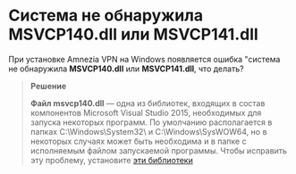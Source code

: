 # Cистема не обнаружила MSVCP140.dll или MSVCP141.dll

При установке Amnezia VPN на Windows появляется ошибка "система не обнаружила **MSVCP140.dll** или **MSVCP141.dll**, что делать?

>**Решение**
>
>**Файл msvcp140.dll** — одна из библиотек, входящих в состав компонентов Microsoft Visual Studio 2015, необходимых для запуска некоторых программ.
По умолчанию располагается в папках C:\Windows\System32\ и C:\Windows\SysWOW64\, но в некоторых случаях может быть необходима и в папке с исполняемым файлом запускаемой программы. 
Чтобы исправить эту проблему, установите [эти библиотеки] 


[Как запустить свой VPN c помощью Amnezia]: ../instructions/0_starter-guide
[Windows 11]: https://support.microsoft.com/ru-ru/windows/%D0%B8%D0%B7%D0%BC%D0%B5%D0%BD%D0%B5%D0%BD%D0%B8%D0%B5-%D0%BF%D0%B0%D1%80%D0%B0%D0%BC%D0%B5%D1%82%D1%80%D0%BE%D0%B2-tcp-ip-bd0a07af-15f5-cd6a-363f-ca2b6f391ace#WindowsVersion=Windows_11
[Windows 10]: https://support.microsoft.com/ru-ru/windows/%D0%B8%D0%B7%D0%BC%D0%B5%D0%BD%D0%B5%D0%BD%D0%B8%D0%B5-%D0%BF%D0%B0%D1%80%D0%B0%D0%BC%D0%B5%D1%82%D1%80%D0%BE%D0%B2-tcp-ip-bd0a07af-15f5-cd6a-363f-ca2b6f391ace#WindowsVersion=Windows_10
[Windows 8.1 или 7]: https://support.microsoft.com/ru-ru/windows/%D0%B8%D0%B7%D0%BC%D0%B5%D0%BD%D0%B5%D0%BD%D0%B8%D0%B5-%D0%BF%D0%B0%D1%80%D0%B0%D0%BC%D0%B5%D1%82%D1%80%D0%BE%D0%B2-tcp-ip-bd0a07af-15f5-cd6a-363f-ca2b6f391ace#WindowsVersion=Windows_8.1_or_Windows_7
[ссылка на релизы]: https://github.com/amnezia-vpn/amnezia-client/releases
[эти библиотеки]: https://learn.microsoft.com/ru-ru/cpp/windows/latest-supported-vc-redist?view=msvc-170#visual-studio-2015-2017-2019-and-2022